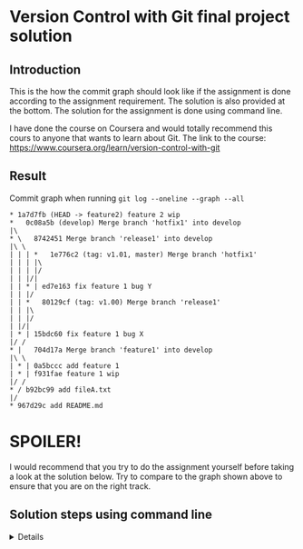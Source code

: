# Version Control with Git final project solution

## Introduction
This is the how the commit graph should look like if the assignment is done according to the assignment requirement. The solution is also provided at the bottom. The solution for the assignment is done using command line.

I have done the course on Coursera and would totally recommend this cours to anyone that wants to learn about Git. The link to the course: https://www.coursera.org/learn/version-control-with-git

## Result
Commit graph when running `git log --oneline --graph --all`

```
* 1a7d7fb (HEAD -> feature2) feature 2 wip
*   0c08a5b (develop) Merge branch 'hotfix1' into develop
|\
* \   8742451 Merge branch 'release1' into develop
|\ \
| | | *   1e776c2 (tag: v1.01, master) Merge branch 'hotfix1'
| | | |\
| | | |/
| | |/|
| | * | ed7e163 fix feature 1 bug Y
| | |/
| | *   80129cf (tag: v1.00) Merge branch 'release1'
| | |\
| | |/
| |/|
| * | 15bdc60 fix feature 1 bug X
|/ /
* |   704d17a Merge branch 'feature1' into develop
|\ \
| * | 0a5bccc add feature 1
| * | f931fae feature 1 wip
|/ /
* / b92bc99 add fileA.txt
|/
* 967d29c add README.md
```

# SPOILER!
I would recommend that you try to do the assignment yourself before taking a look at the solution below. Try to compare to the graph shown above to ensure that you are on the right track.

## Solution steps using command line
<details>
<pre>
<code>
git init
touch README.md
git add README.md
git commit -m "add README.md"
git checkout -b develop
touch fileA.txt
git add fileA.txt
git commit -m "add fileA.txt"
git checkout -b feature1
echo "feature 1 wip" > fileA.txt
git add fileA.txt
git commit -m "feature 1 wip"
echo "feature 1 with 2 bugs" > fileA.txt
git add fileA.txt
git commit -m "add feature 1"
git checkout develop
git merge --no-ff feature1 # Use default merge message
git branch -d feature1
git checkout -b feature2
echo "feature 2 wip" >> fileA.txt
git add fileA.txt
git commit -m "feature 2 wip"
git checkout develop
git checkout -b release1
echo "feature 1 with 1 bug" > fileA.txt
git add fileA.txt
git commit -m "fix feature 1 bug X"
git checkout master
git merge --no-ff release1 # Use default merge message
git tag v1.00
git checkout develop
git merge --no-ff release1 # Use default merge message
git branch -d release1
git checkout feature2
git rebase develop # Fix merge conflict before running next command
git add fileA.txt
git rebase --continue # Use default rebase message
git checkout master
git checkout -b hotfix1
echo "feature 1" > fileA.txt
git add fileA.txt
git commit -m "fix feature 1 bug Y"
git checkout master
git merge --no-ff hotfix1 # Use default merge message
git tag v1.01
git checkout develop
git merge --no-ff hotfix1 # Use default merge message
git branch -d hotfix1
git checkout feature2
git rebase develop # Fix merge conflict before running the next command
git add fileA.txt
git rebase --continue # Use defaulte rebase messages
</code>
</pre>
</details>
